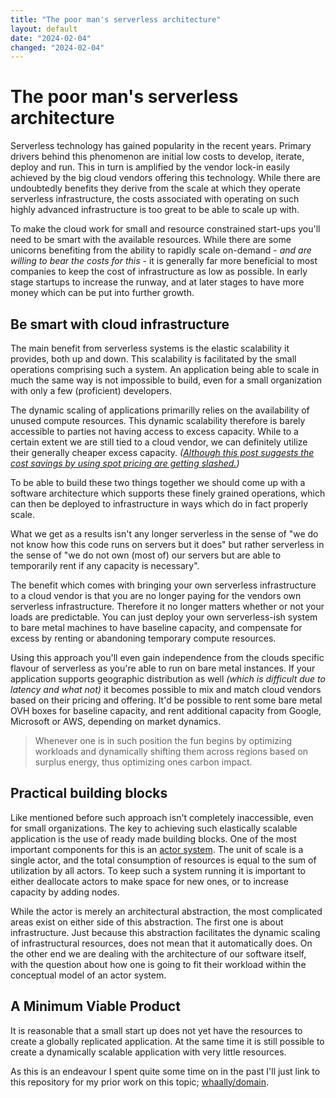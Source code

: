 ```yaml
---
title: "The poor man's serverless architecture"
layout: default
date: "2024-02-04"
changed: "2024-02-04"
---
```


# The poor man's serverless architecture
Serverless technology has gained popularity in the recent years. Primary drivers behind this phenomenon are initial low costs to develop, iterate, deploy and run. This in turn is amplified by the vendor lock-in easily achieved by the big cloud vendors offering this technology. While there are undoubtedly benefits they derive from the scale at which they operate serverless infrastructure, the costs associated with operating on such highly advanced infrastructure is too great to be able to scale up with.

To make the cloud work for small and resource constrained start-ups you'll need to be smart with the available resources. While there are some unicorns benefiting from the ability to rapidly scale on-demand - _and are willing to bear the costs for this_ - it is generally far more beneficial to most companies to keep the cost of infrastructure as low as possible. In early stage startups to increase the runway, and at later stages to have more money which can be put into further growth.

## Be smart with cloud infrastructure
The main benefit from serverless systems is the elastic scalability it provides, both up and down. This scalability is facilitated by the small operations comprising such a system. An application being able to scale in much the same way is not impossible to build, even for a small organization with only a few (proficient) developers.

The dynamic scaling of applications primarilly relies on the availability of unused compute resources. This dynamic scalability therefore is barely accessible to parties not having access to excess capacity. While to a certain extent we are still tied to a cloud vendor, we can definitely utilize their generally cheaper excess capacity. _([Although this post suggests the cost savings by using spot pricing are getting slashed.](https://pauley.me/post/2023/spot-price-trends/))_

To be able to build these two things together we should come up with a software architecture which supports these finely grained operations, which can then be deployed to infrastructure in ways which do in fact properly scale.

What we get as a results isn't any longer serverless in the sense of "we do not know how this code runs on servers but it does" but rather serverless in the sense of "we do not own (most of) our servers but are able to temporarily rent if any capacity is necessary".

The benefit which comes with bringing your own serverless infrastructure to a cloud vendor is that you are no longer paying for the vendors own serverless infrastructure. Therefore it no longer matters whether or not your loads are predictable. You can just deploy your own serverless-ish system to bare metal machines to have baseline capacity, and compensate for excess by renting or abandoning temporary compute resources.

Using this approach you'll even gain independence from the clouds specific flavour of serverless as you're able to run on bare metal instances. If your application supports geographic distribution as well _(which is difficult due to latency and what not)_ it becomes possible to mix and match cloud vendors based on their pricing and offering. It'd be possible to rent some bare metal OVH boxes for baseline capacity, and rent additional capacity from Google, Microsoft or AWS, depending on market dynamics.

> Whenever one is in such position the fun begins by optimizing workloads and dynamically shifting them across regions based on surplus energy, thus optimizing ones carbon impact.

## Practical building blocks
Like mentioned before such approach isn't completely inaccessible, even for small organizations. The key to achieving such elastically scalable application is the use of ready made building blocks. One of the most important components for this is an [actor system](/notes/software/actors/). The unit of scale is a single actor, and the total consumption of resources is equal to the sum of utilization by all actors. To keep such a system running it is important to either deallocate actors to make space for new ones, or to increase capacity by adding nodes.

While the actor is merely an architectural abstraction, the most complicated areas exist on either side of this abstraction. The first one is about infrastructure. Just because this abstraction facilitates the dynamic scaling of infrastructural resources, does not mean that it automatically does. On the other end we are dealing with the architecture of our software itself, with the question about how one is going to fit their workload within the conceptual model of an actor system.

## A Minimum Viable Product
It is reasonable that a small start up does not yet have the resources to create a globally replicated application. At the same time it is still possible to create a dynamically scalable application with very little resources.

As this is an endeavour I spent quite some time on in the past I'll just link to this repository for my prior work on this topic; [whaally/domain](https://github.com/whaally/domain).